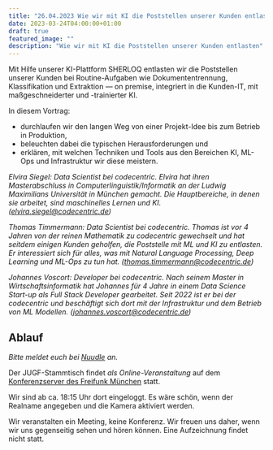 ```yaml
---
title: "26.04.2023 Wie wir mit KI die Poststellen unserer Kunden entlasten"
date: 2023-03-24T04:00:00+01:00
draft: true
featured_image: ""
description: "Wie wir mit KI die Poststellen unserer Kunden entlasten"
---
```


Mit Hilfe unserer KI-Plattform SHERLOQ entlasten wir die Poststellen unserer Kunden bei Routine-Aufgaben wie Dokumententrennung, Klassifikation und Extraktion — on premise, integriert in die Kunden-IT, mit maßgeschneiderter und -trainierter KI.

In diesem Vortrag:

* durchlaufen wir den langen Weg von einer Projekt-Idee bis zum Betrieb in Produktion,
* beleuchten dabei die typischen Herausforderungen und
* erklären, mit welchen Techniken und Tools aus den Bereichen KI, ML-Ops und Infrastruktur wir diese meistern.

_Elvira Siegel: Data Scientist bei codecentric. Elvira hat ihren Masterabschluss in Computerlinguistik/Informatik an der Ludwig Maximilians Universität in München gemacht. Die Hauptbereiche, in denen sie arbeitet, sind maschinelles Lernen und KI. (elvira.siegel@codecentric.de)_

_Thomas Timmermann: Data Scientist bei codecentric. Thomas ist vor 4 Jahren von der reinen Mathematik zu codecentric gewechselt und hat seitdem einigen Kunden geholfen, die Poststelle mit ML und KI zu entlasten. Er interessiert sich für alles, was mit Natural Language Processing, Deep Learning und ML-Ops zu tun hat. (thomas.timmermann@codecentric.de)_

_Johannes Voscort: Developer bei codecentric. Nach seinem Master in Wirtschaftsinformatik hat Johannes für 4 Jahre in einem Data Science Start-up als Full Stack Developer gearbeitet. Seit 2022 ist er bei der codecentric und beschäftigt sich dort mit der Infrastruktur und dem Betrieb von ML Modellen. (johannes.voscort@codecentric.de)_

## Ablauf 

_Bitte meldet euch bei [Nuudle]() an._

Der JUGF-Stammtisch findet _als Online-Veranstaltung_ auf dem [Konferenzserver des Freifunk München](https://meet.ffmuc.net/jugfmeeting) statt.

Wir sind ab ca. 18:15 Uhr dort eingeloggt. Es wäre schön, wenn der Realname angegeben und die Kamera aktiviert werden.

Wir veranstalten ein Meeting, keine Konferenz. Wir freuen uns daher, wenn wir uns gegenseitig sehen und hören können.
Eine Aufzeichnung findet nicht statt.